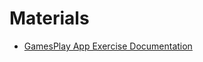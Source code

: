 # Materials
- [GamesPlay App Exercise Documentation](https://github.com/TheStormWeaver/Front-End/files/7533666/GamesPlay_.docx)




